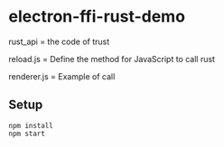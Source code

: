 # electron-ffi-rust-demo

rust_api = the code of trust

reload.js = Define the method for JavaScript to call rust

renderer.js = Example of call

## Setup
```
npm install
npm start
```

